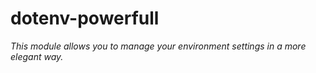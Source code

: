 # dotenv-powerfull

*This module allows you to manage your environment settings in a more elegant way.*
